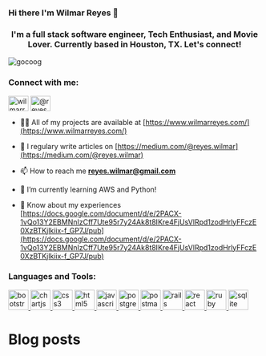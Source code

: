 ### Hi there I'm Wilmar Reyes 👋

<h3 align="center">I'm a full stack software engineer, Tech Enthusiast, and Movie Lover. Currently based in Houston, TX. Let's connect!</h3>

<p align="left"> <img src="https://komarev.com/ghpvc/?username=gocoog&label=Profile%20views&color=0e75b6&style=flat" alt="gocoog" /> </p>

<h3 align="left">Connect with me:</h3>
<p align="left">
<a href="https://linkedin.com/in/wilmarreyes" target="blank"><img align="center" src="https://cdn.jsdelivr.net/npm/simple-icons@3.0.1/icons/linkedin.svg" alt="wilmarreyes" height="30" width="40" /></a>
<a href="https://medium.com/@reyes.wilmar" target="blank"><img align="center" src="https://cdn.jsdelivr.net/npm/simple-icons@3.0.1/icons/medium.svg" alt="@reyes.wilmar" height="30" width="40" /></a>
</p>

- 👨‍💻 All of my projects are available at [https://www.wilmarreyes.com/](https://www.wilmarreyes.com/)

- 📝 I regulary write articles on [https://medium.com/@reyes.wilmar](https://medium.com/@reyes.wilmar)

- 📫 How to reach me **reyes.wilmar@gmail.com**

- 🌱 I’m currently learning AWS and Python!

- 📄 Know about my experiences [https://docs.google.com/document/d/e/2PACX-1vQo13Y2EBMNnIzCff7Ute95r7y24Ak8t8IKre4FjUsVlRpd1zodHrlyFFczE0XzBTKjlkiix-f_GP7J/pub](https://docs.google.com/document/d/e/2PACX-1vQo13Y2EBMNnIzCff7Ute95r7y24Ak8t8IKre4FjUsVlRpd1zodHrlyFFczE0XzBTKjlkiix-f_GP7J/pub)

<h3 align="left">Languages and Tools:</h3>
<p align="left"> <a href="https://getbootstrap.com" target="_blank"> <img src="https://devicons.github.io/devicon/devicon.git/icons/bootstrap/bootstrap-plain.svg" alt="bootstrap" width="40" height="40"/> </a> <a href="https://www.chartjs.org" target="_blank"> <img src="https://www.chartjs.org/media/logo-title.svg" alt="chartjs" width="40" height="40"/> </a> <a href="https://www.w3schools.com/css/" target="_blank"> <img src="https://devicons.github.io/devicon/devicon.git/icons/css3/css3-original-wordmark.svg" alt="css3" width="40" height="40"/> </a> <a href="https://www.w3.org/html/" target="_blank"> <img src="https://devicons.github.io/devicon/devicon.git/icons/html5/html5-original-wordmark.svg" alt="html5" width="40" height="40"/> </a> <a href="https://developer.mozilla.org/en-US/docs/Web/JavaScript" target="_blank"> <img src="https://devicons.github.io/devicon/devicon.git/icons/javascript/javascript-original.svg" alt="javascript" width="40" height="40"/> </a> <a href="https://www.postgresql.org" target="_blank"> <img src="https://devicons.github.io/devicon/devicon.git/icons/postgresql/postgresql-original-wordmark.svg" alt="postgresql" width="40" height="40"/> </a> <a href="https://postman.com" target="_blank"> <img src="https://www.vectorlogo.zone/logos/getpostman/getpostman-icon.svg" alt="postman" width="40" height="40"/> </a> <a href="https://rubyonrails.org" target="_blank"> <img src="https://devicons.github.io/devicon/devicon.git/icons/rails/rails-original-wordmark.svg" alt="rails" width="40" height="40"/> </a> <a href="https://reactjs.org/" target="_blank"> <img src="https://devicons.github.io/devicon/devicon.git/icons/react/react-original-wordmark.svg" alt="react" width="40" height="40"/> </a> <a href="https://www.ruby-lang.org/en/" target="_blank"> <img src="https://devicons.github.io/devicon/devicon.git/icons/ruby/ruby-original-wordmark.svg" alt="ruby" width="40" height="40"/> </a> <a href="https://www.sqlite.org/" target="_blank"> <img src="https://www.vectorlogo.zone/logos/sqlite/sqlite-icon.svg" alt="sqlite" width="40" height="40"/> </a> </p>


# Blog posts

<!-- BLOG-POST-LIST:START -->
<!-- BLOG-POST-LIST:END -->

<!--
**gocoog/gocoog** is a ✨ _special_ ✨ repository because its `README.md` (this file) appears on your GitHub profile.

Here are some ideas to get you started:

- 🔭 I’m currently working on ...
- 🌱 I’m currently learning ...
- 👯 I’m looking to collaborate on ...
- 🤔 I’m looking for help with ...
- 💬 Ask me about ...
- 📫 How to reach me: ...
- 😄 Pronouns: ...
- ⚡ Fun fact: ...
-->
